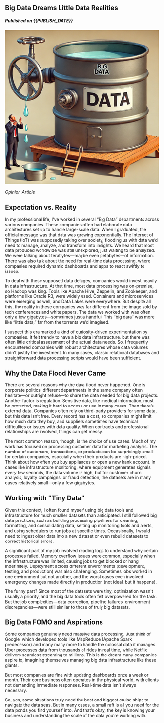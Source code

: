 ## Big Data Dreams Little Data Realities

##### Published on {{PUBLISH_DATE}}

<!-- TITLE_IMAGE -->

![Image created by ChatGPT, OpenAI. 13 November 2024 ](../../images/big_data_dreams_little_data_realities_title_img.webp)

*Opinion Article*

## Expectation vs. Reality

In my professional life, I've worked in several “Big Data” departments across various companies. These companies often had elaborate data architectures set up to handle large-scale data. When I graduated, the official message was that data was growing exponentially. The Internet of Things (IoT) was supposedly taking over society, flooding us with data we’d need to manage, analyze, and transform into insights. We heard that most data produced worldwide was still unexplored, just waiting to be analyzed. We were talking about terabytes—maybe even petabytes—of information. There was also talk about the need for real-time data processing, where companies required dynamic dashboards and apps to react swiftly to issues.

To deal with these supposed data deluges, companies would invest heavily in data infrastructure. At that time, most data processing was on-premise, so Hadoop was king. Tools like Apache Hive, Zeppelin, and Zookeeper, and platforms like Oracle R3, were widely used. Containers and microservices were emerging as well, and Data Lakes were everywhere. But despite all this, the reality in these companies was far different from the image sold by tech conferences and white papers. The data we worked with was often only a few gigabytes—sometimes just a handful. This “big data” was more like “little data,” far from the torrents we’d imagined.

I suspect this era marked a kind of curiosity-driven experimentation by companies. It felt trendy to have a big data infrastructure, but there was often little critical assessment of the actual data needs. So, I frequently encountered companies with robust architectures whose data volumes didn’t justify the investment. In many cases, classic relational databases and straightforward data processing scripts would have been sufficient.


## Why the Data Flood Never Came

There are several reasons why the data flood never happened. One is corporate politics: different departments in the same company often hesitate—or outright refuse—to share the data needed for big data projects. Another factor is regulation. Sensitive data, like medical information, must be protected, making it hard to access or use in many cases. Then there’s external data. Companies often rely on third-party providers for some data, but this data isn’t free. Every record has a cost, so companies might limit how much data they buy, and suppliers sometimes have technical difficulties or issues with data quality. When contracts and professional relationships are involved, things can get messy.

The most common reason, though, is the choice of use cases. Much of my work has focused on processing customer data for marketing analysis. The number of customers, transactions, or products can be surprisingly small for certain companies, especially when their products are high-priced. Think about how often you buy appliances or open a new bank account. In cases like infrastructure monitoring, where equipment generates signals every few seconds, the data volume is high, but for customer churn analysis, loyalty campaigns, or fraud detection, the datasets are in many cases relatively small—only a few gigabytes.
## Working with "Tiny Data"

Given this context, I often found myself using big data tools and infrastructure for much smaller datasets than anticipated. I still followed big data practices, such as building processing pipelines for cleaning, formatting, and consolidating data, setting up monitoring tools and alerts, and using schedulers to run jobs at specific times. Occasionally, I would need to ingest older data into a new dataset or even rebuild datasets to correct historical errors.

A significant part of my job involved reading logs to understand why certain processes failed. Memory overflow issues were common, especially when the infrastructure was limited, causing jobs to get blocked or hang indefinitely. Deployment across different environments (development, testing, and production) was also challenging. Sometimes jobs worked in one environment but not another, and the worst cases even involved emergency changes made directly in production (not ideal, but it happens).

The funny part? Since most of the datasets were tiny, optimization wasn't usually a priority, and the big data tools often felt overpowered for the task. But the job complexities—data correction, pipeline failures, environment discrepancies—were still similar to those of truly big datasets.

## Big Data FOMO and Aspirations

Some companies genuinely need massive data processing. Just think of Google, which developed tools like MapReduce (Apache Spark predecessor) and many many more to handle the colossal data it manages. Uber processes data from thousands of rides in real time, while Netflix delivers seamless streaming to millions. This is the dream many companies aspire to, imagining themselves managing big data infrastructure like these giants.

But most companies are fine with updating dashboards once a week or month. Their core business often operates in the physical world, with clients not demanding immediate responses. Real-time data isn’t always necessary.

So, yes, some situations truly need the best and biggest cruise ships to navigate the data seas. But in many cases, a small raft is all you need for the data ponds you find yourself into. And that’s okay, the key is knowing your business and understanding the scale of the data you’re working with.



